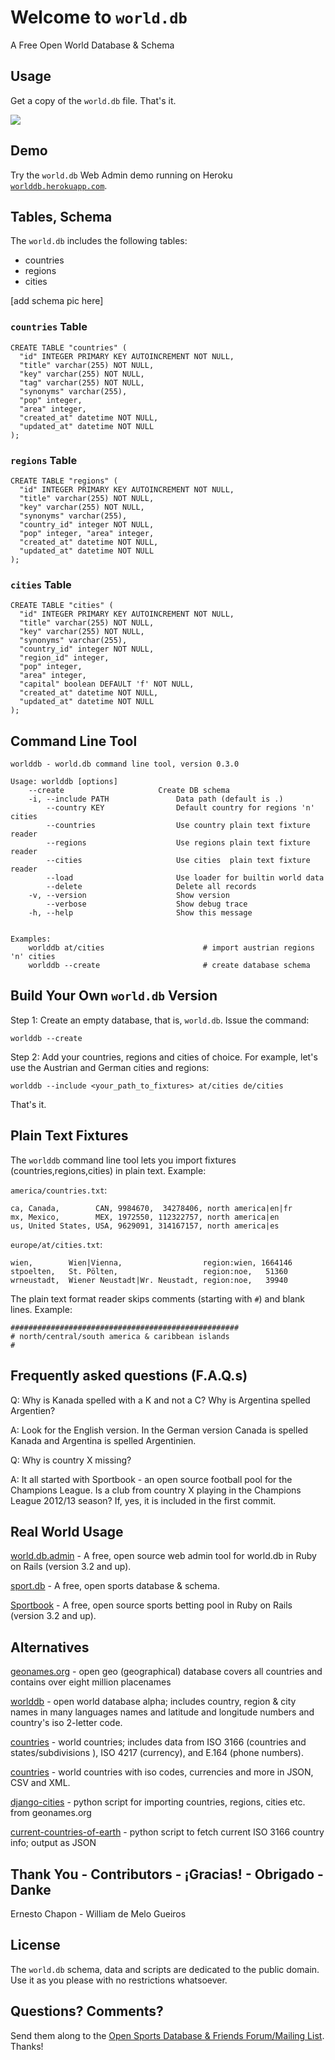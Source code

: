 Welcome to `world.db`
=====================

A Free Open World Database & Schema


## Usage

Get a copy of the `world.db` file. That's it.

![](https://raw.github.com/geraldb/world.db/master/i/sqlitestudio.png)

## Demo

Try the `world.db` Web Admin demo running
on Heroku [`worlddb.herokuapp.com`](http://worlddb.herokuapp.com).

## Tables, Schema

The `world.db` includes the following tables:

* countries
* regions
* cities


[add schema pic here]

###  `countries` Table

    CREATE TABLE "countries" (
      "id" INTEGER PRIMARY KEY AUTOINCREMENT NOT NULL,
      "title" varchar(255) NOT NULL,
      "key" varchar(255) NOT NULL,
      "tag" varchar(255) NOT NULL,
      "synonyms" varchar(255),
      "pop" integer,
      "area" integer,
      "created_at" datetime NOT NULL,
      "updated_at" datetime NOT NULL
    );

###  `regions` Table

    CREATE TABLE "regions" (
      "id" INTEGER PRIMARY KEY AUTOINCREMENT NOT NULL,
      "title" varchar(255) NOT NULL,
      "key" varchar(255) NOT NULL,
      "synonyms" varchar(255),
      "country_id" integer NOT NULL,
      "pop" integer, "area" integer,
      "created_at" datetime NOT NULL,
      "updated_at" datetime NOT NULL
    );

###  `cities` Table

    CREATE TABLE "cities" (
      "id" INTEGER PRIMARY KEY AUTOINCREMENT NOT NULL,
      "title" varchar(255) NOT NULL,
      "key" varchar(255) NOT NULL,
      "synonyms" varchar(255),
      "country_id" integer NOT NULL,
      "region_id" integer,
      "pop" integer,
      "area" integer,
      "capital" boolean DEFAULT 'f' NOT NULL,
      "created_at" datetime NOT NULL,
      "updated_at" datetime NOT NULL
    );


## Command Line Tool

    worlddb - world.db command line tool, version 0.3.0
    
    Usage: worlddb [options]
        --create                     Create DB schema
        -i, --include PATH               Data path (default is .)
            --country KEY                Default country for regions 'n' cities
            --countries                  Use country plain text fixture reader
            --regions                    Use regions plain text fixture reader
            --cities                     Use cities  plain text fixture reader
            --load                       Use loader for builtin world data
            --delete                     Delete all records
        -v, --version                    Show version
            --verbose                    Show debug trace
        -h, --help                       Show this message
    
    
    Examples:
        worlddb at/cities                      # import austrian regions 'n' cities
        worlddb --create                       # create database schema


## Build Your Own `world.db` Version

Step 1:  Create an empty database, that is, `world.db`. Issue the command:

    worlddb --create

Step 2:  Add your countries, regions and cities of choice. For example,
let's use the Austrian and German cities and regions:

    worlddb --include <your_path_to_fixtures> at/cities de/cities

That's it.


## Plain Text Fixtures

The `worlddb` command line tool lets you import fixtures (countries,regions,cities)
in plain text. Example:

`america/countries.txt`:

```
ca, Canada,        CAN, 9984670,  34278406, north america|en|fr
mx, Mexico,        MEX, 1972550, 112322757, north america|en
us, United States, USA, 9629091, 314167157, north america|es
```

`europe/at/cities.txt`:

```
wien,        Wien|Vienna,                  region:wien, 1664146
stpoelten,   St. Pölten,                   region:noe,   51360
wrneustadt,  Wiener Neustadt|Wr. Neustadt, region:noe,   39940
```

The plain text format reader skips comments (starting with `#`)
and blank lines. Example:

```
###################################################
# north/central/south america & caribbean islands 
#
```


## Frequently asked questions (F.A.Q.s)

Q: Why is Kanada spelled with a K and not a C? Why is Argentina spelled Argentien?

A: Look for the English version. In the German version Canada is spelled Kanada
and Argentina is spelled Argentinien.
 
Q: Why is country X missing?

A: It all started with Sportbook - an open source football pool for the Champions League.
Is a club from country X playing in the  Champions League 2012/13 season? If, yes, it is included
in the first commit. 


## Real World Usage

[world.db.admin](https://github.com/geraldb/world.db.admin) - A free, open source web admin tool for world.db in Ruby on Rails (version 3.2 and up).

[sport.db](https://github.com/geraldb/sport.db) - A free, open sports database & schema.

[Sportbook](http://geraldb.github.com/sportbook) - A free, open source sports betting pool
in Ruby on Rails (version 3.2 and up). 


## Alternatives

[geonames.org](http://geonames.org) - open geo (geographical) database covers all countries and contains over eight million placenames

[worlddb](http://code.google.com/p/worlddb) -  open world database alpha; includes country, region & city names in many languages names and latitude and longitude numbers and country's iso 2-letter code.

[countries](https://github.com/hexorx/countries) - world countries; includes data from ISO 3166 (countries and states/subdivisions ), ISO 4217 (currency), and E.164 (phone numbers).

[countries](https://github.com/mledoze/countries) - world countries with iso codes, currencies and more in JSON, CSV and XML.

[django-cities](https://github.com/coderholic/django-cities) - python script for importing countries, regions, cities etc. from geonames.org

[current-countries-of-earth](https://github.com/ewheeler/current-countries-of-earth) - python script to fetch current ISO 3166 country info; output as JSON



## Thank You - Contributors - ¡Gracias! - Obrigado - Danke

Ernesto Chapon - William de Melo Gueiros

## License

The `world.db` schema, data and scripts are dedicated to the public domain.
Use it as you please with no restrictions whatsoever.

## Questions? Comments?

Send them along to the [Open Sports Database & Friends Forum/Mailing List](http://groups.google.com/group/opensport). Thanks!